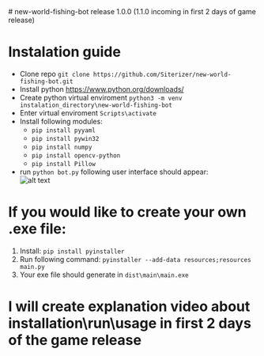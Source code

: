 <meta name="google-site-verification" content="PxFqX89lPwajfqh3JZ5RgOKqe2CL5ADLo8OZgG321Jc" />
# new-world-fishing-bot release 1.0.0 
(1.1.0 incoming in first 2 days of game release)

# Instalation guide
* Clone repo ```git clone https://github.com/Siterizer/new-world-fishing-bot.git```
* Install python https://www.python.org/downloads/
* Create python virtual enviroment ```python3 -m venv instalation_directory\new-world-fishing-bot```
* Enter virtual enviroment ```Scripts\activate```
* Install following modules:
  * ```pip install pyyaml```
  * ```pip install pywin32```
  * ```pip install numpy```
  * ```pip install opencv-python```
  * ```pip install Pillow```
* run ```python bot.py``` following user interface should appear:\
![alt text](https://i.imgur.com/C1oW6IS.png)
# If you would like to create your own .exe file:
1. Install: ```pip install pyinstaller```
2. Run following command: ```pyinstaller --add-data resources;resources main.py```
3. Your exe file should generate in ```dist\main\main.exe ```
# I will create explanation video about installation\run\usage in first 2 days of the game release
